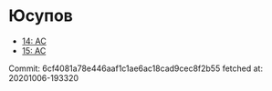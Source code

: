 # Юсупов
- [14: AC](14.md)
- [15: AC](15.md)

Commit: 6cf4081a78e446aaf1c1ae6ac18cad9cec8f2b55
 fetched at: 20201006-193320
